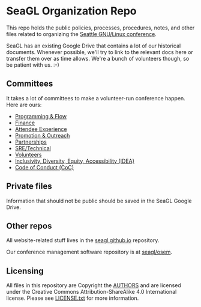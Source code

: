 # SeaGL Organization Repo

This repo holds the public policies, processes, procedures, notes, and other files related to organizing the [Seattle GNU/Linux conference](http://seagl.org).

SeaGL has an existing Google Drive that contains a lot of our historical documents. Whenever possible, we'll try to link to the relevant docs here or transfer them over as time allows. We're a bunch of volunteers though, so be patient with us. :-)

## Committees

It takes a lot of committees to make a volunteer-run conference happen. Here are ours:

* [Programming & Flow](./programming_flow)
* [Finance](./finance)
* [Attendee Experience](./attendee_experience)
* [Promotion & Outreach](./promotion_outreach)
* [Partnerships](./partnerships)
* [SRE/Technical](./tech)
* [Volunteers](./volunteers)
* [Inclusivity, Diversity, Equity, Accessibility (IDEA)](./IDEA)
* [Code of Conduct (CoC)](./CoC)

## Private files

Information that should not be public should be saved in the SeaGL Google Drive.

## Other repos

All website-related stuff lives in the [seagl.github.io](https://github.com/SeaGL/seagl.github.io) repository.

Our conference management software repository is at [seagl/osem](https://github.com/SeaGL/osem).

## Licensing

All files in this repository are Copyright the [AUTHORS](./AUTHORS.md) and are licensed under the Creative Commons Attribution-ShareAlike 4.0 International license. Please see [LICENSE.txt](./LICENSE.txt) for more information.
